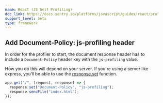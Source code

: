 ```yaml
---
name: React (JS Self Profiling)
doc_link: https://docs.sentry.io/platforms/javascript/guides/react/profiling/
support_level: beta
type: framework
---
```


## Add Document-Policy: js-profiling header

In order for the profiler to start, the document response header has to include a `Document-Policy` header key with the `js-profiling` value.

How you do this will depend on your server. If you're using a server like express, you'll be able to use the [response.set](https://expressjs.com/en/4x/api.html#res.set) function.

```js
app.get("/", (request, response) => {
  response.set("Document-Policy", "js-profiling");
  response.sendFile("index.html");
});
```
